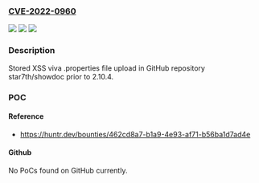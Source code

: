 ### [CVE-2022-0960](https://cve.mitre.org/cgi-bin/cvename.cgi?name=CVE-2022-0960)
![](https://img.shields.io/static/v1?label=Product&message=star7th%2Fshowdoc&color=blue)
![](https://img.shields.io/static/v1?label=Version&message=n%2Fa&color=blue)
![](https://img.shields.io/static/v1?label=Vulnerability&message=CWE-434%20Unrestricted%20Upload%20of%20File%20with%20Dangerous%20Type&color=brighgreen)

### Description

Stored XSS viva .properties file upload in GitHub repository star7th/showdoc prior to 2.10.4.

### POC

#### Reference
- https://huntr.dev/bounties/462cd8a7-b1a9-4e93-af71-b56ba1d7ad4e

#### Github
No PoCs found on GitHub currently.

